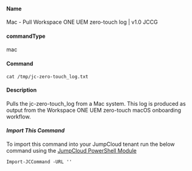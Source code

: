 #### Name

Mac - Pull Workspace ONE UEM zero-touch log | v1.0 JCCG

#### commandType

mac

#### Command

```
cat /tmp/jc-zero-touch_log.txt
```

#### Description

Pulls the jc-zero-touch_log from a Mac system. This log is produced as output from the Workspace ONE UEM zero-touch macOS onboarding workflow.

#### *Import This Command*

To import this command into your JumpCloud tenant run the below command using the [JumpCloud PowerShell Module](https://github.com/TheJumpCloud/support/wiki/Installing-the-JumpCloud-PowerShell-Module)

```
Import-JCCommand -URL ''
```
